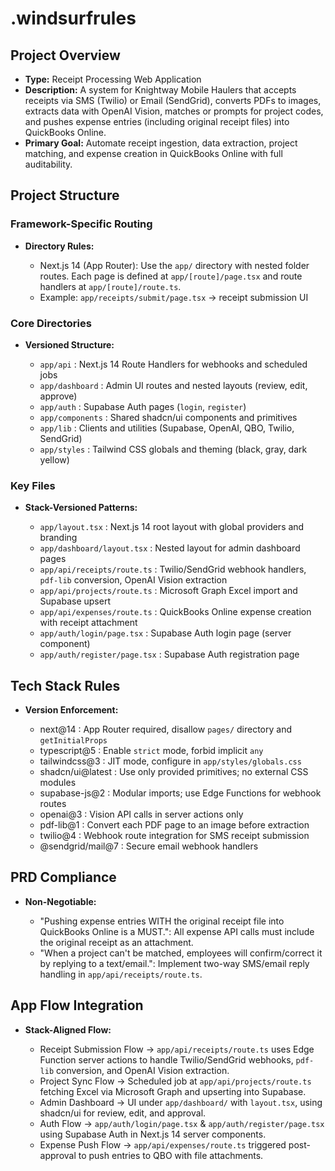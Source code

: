 # .windsurfrules

## Project Overview

*   **Type:** Receipt Processing Web Application
*   **Description:** A system for Knightway Mobile Haulers that accepts receipts via SMS (Twilio) or Email (SendGrid), converts PDFs to images, extracts data with OpenAI Vision, matches or prompts for project codes, and pushes expense entries (including original receipt files) into QuickBooks Online.
*   **Primary Goal:** Automate receipt ingestion, data extraction, project matching, and expense creation in QuickBooks Online with full auditability.

## Project Structure

### Framework-Specific Routing

*   **Directory Rules:**

    *   Next.js 14 (App Router): Use the `app/` directory with nested folder routes. Each page is defined at `app/[route]/page.tsx` and route handlers at `app/[route]/route.ts`.
    *   Example: `app/receipts/submit/page.tsx` → receipt submission UI

### Core Directories

*   **Versioned Structure:**

    *   `app/api` : Next.js 14 Route Handlers for webhooks and scheduled jobs
    *   `app/dashboard` : Admin UI routes and nested layouts (review, edit, approve)
    *   `app/auth` : Supabase Auth pages (`login`, `register`)
    *   `app/components` : Shared shadcn/ui components and primitives
    *   `app/lib` : Clients and utilities (Supabase, OpenAI, QBO, Twilio, SendGrid)
    *   `app/styles` : Tailwind CSS globals and theming (black, gray, dark yellow)

### Key Files

*   **Stack-Versioned Patterns:**

    *   `app/layout.tsx` : Next.js 14 root layout with global providers and branding
    *   `app/dashboard/layout.tsx` : Nested layout for admin dashboard pages
    *   `app/api/receipts/route.ts` : Twilio/SendGrid webhook handlers, `pdf-lib` conversion, OpenAI Vision extraction
    *   `app/api/projects/route.ts` : Microsoft Graph Excel import and Supabase upsert
    *   `app/api/expenses/route.ts` : QuickBooks Online expense creation with receipt attachment
    *   `app/auth/login/page.tsx` : Supabase Auth login page (server component)
    *   `app/auth/register/page.tsx` : Supabase Auth registration page

## Tech Stack Rules

*   **Version Enforcement:**

    *   next@14 : App Router required, disallow `pages/` directory and `getInitialProps`
    *   typescript@5 : Enable `strict` mode, forbid implicit `any`
    *   tailwindcss@3 : JIT mode, configure in `app/styles/globals.css`
    *   shadcn/ui@latest : Use only provided primitives; no external CSS modules
    *   supabase-js@2 : Modular imports; use Edge Functions for webhook routes
    *   openai@3 : Vision API calls in server actions only
    *   pdf-lib@1 : Convert each PDF page to an image before extraction
    *   twilio@4 : Webhook route integration for SMS receipt submission
    *   @sendgrid/mail@7 : Secure email webhook handlers

## PRD Compliance

*   **Non-Negotiable:**

    *   "Pushing expense entries WITH the original receipt file into QuickBooks Online is a MUST.": All expense API calls must include the original receipt as an attachment.
    *   "When a project can't be matched, employees will confirm/correct it by replying to a text/email.": Implement two-way SMS/email reply handling in `app/api/receipts/route.ts`.

## App Flow Integration

*   **Stack-Aligned Flow:**

    *   Receipt Submission Flow → `app/api/receipts/route.ts` uses Edge Function server actions to handle Twilio/SendGrid webhooks, `pdf-lib` conversion, and OpenAI Vision extraction.
    *   Project Sync Flow → Scheduled job at `app/api/projects/route.ts` fetching Excel via Microsoft Graph and upserting into Supabase.
    *   Admin Dashboard → UI under `app/dashboard/` with `layout.tsx`, using shadcn/ui for review, edit, and approval.
    *   Auth Flow → `app/auth/login/page.tsx` & `app/auth/register/page.tsx` using Supabase Auth in Next.js 14 server components.
    *   Expense Push Flow → `app/api/expenses/route.ts` triggered post-approval to push entries to QBO with file attachments.
